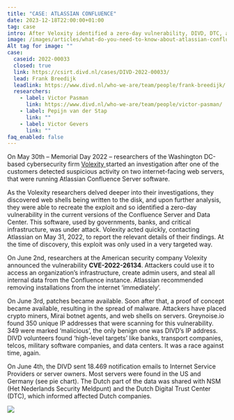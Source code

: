 ```yaml
---
title: "CASE: ATLASSIAN CONFLUENCE"
date: 2023-12-18T22:00:00+01:00
tag: case
intro: After Veloxity identified a zero-day vulnerability, DIVD, DTC, and NSM cooperated to reach out to notify 18.469 vulnerable ISPs.
image: /images/articles/what-do-you-need-to-know-about-atlassian-confluence-rce-vulnerability-1200x675.webp
Alt tag for image: ""
case:
  caseid: 2022-00033
  closed: true
  link: https://csirt.divd.nl/cases/DIVD-2022-00033/
  lead: Frank Breedijk
  leadlink: https://www.divd.nl/who-we-are/team/people/frank-breedijk/
  researchers:
    - label: Victor Pasman
      link: https://www.divd.nl/who-we-are/team/people/victor-pasman/
    - label: Pepijn van der Stap
      link: ""
    - label: Victor Gevers
      link: ""
faq_enabled: false
---
```

On May 30th – Memorial Day 2022 – researchers of the Washington DC-based cybersecurity firm [Volexity ](https://www.volexity.com/)started an investigation after one of the customers detected suspicious activity on two internet-facing web servers, that were running Atlassian Confluence Server software.

As the Volexity researchers delved deeper into their investigations, they discovered web shells being written to the disk, and upon further analysis, they were able to recreate the exploit and so identified a zero-day vulnerability in the current versions of the Confluence Server and Data Center. This software, used by governments, banks, and critical infrastructure, was under attack. Volexity acted quickly, contacting Atlassian on May 31, 2022, to report the relevant details of their findings. At the time of discovery, this exploit was only used in a very targeted way.

On June 2nd, researchers at the American security company Volexity announced the vulnerability **CVE-2022-26134**. Attackers could use it to access an organization’s infrastructure, create admin users, and steal all internal data from the Confluence instance. Atlassian recommended removing installations from the internet ‘immediately’.

On June 3rd, patches became available. Soon after that, a proof of concept became available, resulting in the spread of malware. Attackers have placed crypto miners, Mirai botnet agents, and web shells on servers. Greynoise.io found 350 unique IP addresses that were scanning for this vulnerability. 349 were marked ‘malicious’, the only benign one was DIVD’s IP address. DIVD volunteers found ‘high-level targets’ like banks, transport companies, telcos, military software companies, and data centers. It was a race against time, again.

On June 4th, the DIVD sent 18.469 notification emails to Internet Service Providers or server owners. Most servers were found in the US and Germany (see pie chart). The Dutch part of the data was shared with NSM (Het Nederlands Security Meldpunt) and the Dutch Digital Trust Center (DTC), which informed affected Dutch companies.

![](https://www.divd.nl/uploads/confluence_graph.png)
